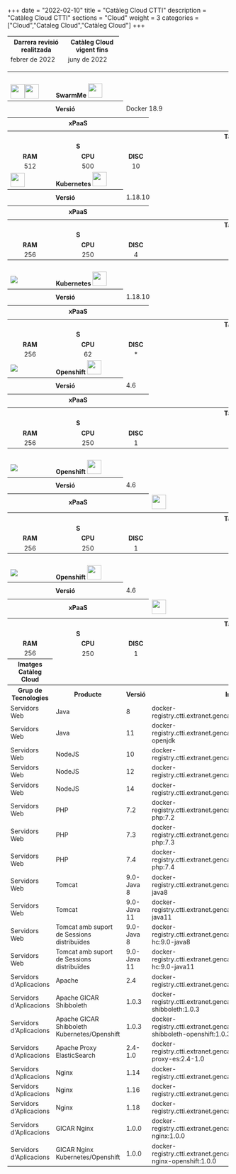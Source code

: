+++
date        = "2022-02-10"
title       = "Catàleg Cloud CTTI"
description = "Catàleg Cloud CTTI"
sections    = "Cloud"
weight      = 3
categories  = ["Cloud","Cataleg Cloud","Catàleg Cloud"]
+++

<link rel="stylesheet" type="text/css" href="https://cdn.datatables.net/1.10.18/css/jquery.dataTables.min.css">
<link rel="stylesheet" type="text/css" href="https://cdn.datatables.net/responsive/2.2.2/css/responsive.dataTables.min.css">
<link rel="stylesheet" type="text/css" href="https://canigo.ctti.gencat.cat/drafts/FullRuta20/tableStyle.css">
<script type="text/javascript" language="javascript" src="https://code.jquery.com/jquery-3.3.1.js"></script>
<script type="text/javascript" language="javascript" src="https://cdn.datatables.net/1.10.18/js/jquery.dataTables.min.js"></script>
<script type="text/javascript" language="javascript" src="https://cdn.datatables.net/responsive/2.2.2/js/dataTables.responsive.min.js"></script>

<style>
table.cpd {
  border: 1px solid;
}
tr.plat tr{
  border: 1px solid;  
}
th { font-size: 14px; }
td { font-size: 14px; }
</style>

<script>
    function amaga(vClass) {
            var tr = document.getElementsByClassName(vClass);
            var row = taulaFullRutaLLT.row( tr )
            row.child.hide();
            /*document.getElementsByClassName(vClass)[0].
            style.visibility = 'hidden';*/
        }
    function mostra(vClass) {
            var tr = document.getElementsByClassName(vClass);
            var row = taulaFullRutaLLT.row( tr )
            row.child.hide();
            /*document.getElementsByClassName(vClass)[0].
            style.visibility = 'visible';*/
        }
    function amag_most(){
        var tr = $(this).closest('tr');
        var row = taulaFullRutaLLT.row( tr );
        if ( row.child.isShown() ) {
            // This row is already open - close it
            row.child.hide();
            tr.removeClass('shown');
        }
        else {
            // Open this row
            row.child( formatLLT(row.data()) ).show();
            tr.addClass('shown');
        }
    }
</script>

<table id="Revisio" class="display" style="width:50%" align="center">
    <thead>
        <tr>
            <th>Darrera revisió realitzada</th>
            <th>Catàleg Cloud vigent fins</th>
        </tr>
        <tr>
            <td>febrer de 2022</td>
            <td>juny de 2022</td>
        </tr>
    </thead>
</table>

<table id="CPD1" class="display" style="width:99%">
    <tr>
        <th colspan="13">CPD1
        </th>
    </tr>
    <tr class="plat">
        <td><img src="../catalegCloud/details_open.png" align="center" onclick="mostra('cpd1swarm')" height="32"><img src="../catalegCloud/details_close.png" align="center" onclick="amaga('cpd1swarm')" height="32"></td>
        <td colspan="11" align="left"><strong>SwarmMe</strong> <img src="../catalegCloud/swarm.png" height="32"></td>                        
    </tr>
    <tr class="cpd1swarm">
        <th colspan="2" width="16%">Versió</th>
        <td colspan="2" width="17%">Docker 18.9</td>
        <th colspan="2" width="16%">Mètriques</th>
        <td colspan="2" width="17%"><img src="../catalegCloud/grafana.png" align="left" height="32"></td>
        <th colspan="2" width="16%">Logs</th>
        <td colspan="2" width="17%"><img src="../catalegCloud/kibana.png" align="left" height="32"></td>
    </tr>
    <tr class="cpd1swarm">
        <th colspan="3" width="25%">xPaaS</td>
        <td colspan="3" width="25%"></td>
        <th colspan="3" width="25%">DBaaS</td>
        <td colspan="3" width="25%"></td>
    </tr>
    <tr height="1" class="cpd1swarm">
        <td colspan="12">
        </td>
    </tr>
    <tr class="cpd1swarm">
        <th align="center" colspan="12">Talles Contenidors</th>                        
    </tr>
    <tr align="center" class="cpd1swarm">
        <td colspan="3"><strong>S</strong></th>
        <td colspan="3"><strong>M</strong></th>
        <td colspan="3"><strong>L</strong></th>
        <td colspan="3"><strong>XL</strong></th>
    </tr>
    <tr align="center" class="cpd1swarm">
        <td><strong>RAM</strong></th>
        <td><strong>CPU</strong></th>
        <td><strong>DISC</strong></th>
        <td><strong>RAM</strong></th>
        <td><strong>CPU</strong></th>
        <td><strong>DISC</strong></th>
        <td><strong>RAM</strong></th>
        <td><strong>CPU</strong></th>
        <td><strong>DISC</strong></th>
        <td><strong>RAM</strong></th>
        <td><strong>CPU</strong></th>
        <td><strong>DISC</strong></th>
    </tr>
    <tr align="center" class="cpd1swarm">
        <td>512</td>
        <td>500</td>
        <td>10</td>
        <td>1024</td>
        <td>1000</td>
        <td>10</td>
        <td>2048</td>
        <td>1500</td>
        <td>10</td>
        <td>-</td>
        <td>-</td>
        <td>-</td>
    </tr>
    <tr>
        <td><img src="../catalegCloud/details_open.png" align="center" height="32"></td>
        <td colspan="11" align="left"><strong>Kubernetes</strong> <img src="../catalegCloud/kubernetes.png" height="32"></td>                        
    </tr>
    <tr>
        <th colspan="2" width="16%">Versió</th>
        <td colspan="2" width="17%">1.18.10</td>
        <th colspan="2" width="16%">Mètriques</th>
        <td colspan="2" width="17%"><img src="../catalegCloud/grafana.png" align="left" height="32"></td>
        <th colspan="2" width="16%">Logs</th>
        <td colspan="2" width="17%"><img src="../catalegCloud/kibana.png" align="left" height="32"></td>
    </tr>
    <tr>
        <th colspan="3" width="25%">xPaaS</td>
        <td colspan="3" width="25%"></td>
        <th colspan="3" width="25%">DBaaS</td>
        <td colspan="3" width="25%"></td>
    </tr>
    <tr height="1">
        <td colspan="12">
        </td>
    </tr>
    <tr>
        <th align="center" colspan="12">Talles Contenidors</th>                        
    </tr>
    <tr align="center">
        <td colspan="3"><strong>S</strong></th>
        <td colspan="3"><strong>M</strong></th>
        <td colspan="3"><strong>L</strong></th>
        <td colspan="3"><strong>XL</strong></th>
    </tr>
    <tr align="center">
        <td><strong>RAM</strong></th>
        <td><strong>CPU</strong></th>
        <td><strong>DISC</strong></th>
        <td><strong>RAM</strong></th>
        <td><strong>CPU</strong></th>
        <td><strong>DISC</strong></th>
        <td><strong>RAM</strong></th>
        <td><strong>CPU</strong></th>
        <td><strong>DISC</strong></th>
        <td><strong>RAM</strong></th>
        <td><strong>CPU</strong></th>
        <td><strong>DISC</strong></th>
    </tr>
    <tr align="center">
        <td>256</td>
        <td>250</td>
        <td>4</td>
        <td>512</td>
        <td>500</td>
        <td>4</td>
        <td>1024</td>
        <td>1000</td>
        <td>4</td>
        <td>2048</td>
        <td>2000</td>
        <td>4</td>
    </tr>
    <tr>
        <th colspan="13">CPD2
        </th>
    </tr>
    <tr>
        <td><img src="../catalegCloud/details_open.png" align="center"></td>
        <td colspan="11" align="left"><strong>Kubernetes</strong> <img src="../catalegCloud/kubernetes.png" height="32"></td>                        
    </tr>
    <tr>
        <th colspan="2" width="16%">Versió</th>
        <td colspan="2" width="17%">1.18.10</td>
        <th colspan="2" width="16%">Mètriques</th>
        <td colspan="2" width="17%"><img src="../catalegCloud/grafana.png" align="left" height="32"></td>
        <th colspan="2" width="16%">Logs</th>
        <td colspan="2" width="17%"><img src="../catalegCloud/kibana.png" align="left" height="32"></td>
    </tr>
    <tr>
        <th colspan="3" width="25%">xPaaS</td>
        <td colspan="3" width="25%"></td>
        <th colspan="3" width="25%">DBaaS</td>
        <td colspan="3" width="25%"></td>
    </tr>
    <tr height="1">
        <td colspan="12">
        </td>
    </tr>
    <tr>
        <th align="center" colspan="12">Talles Contenidors</th>                        
    </tr>
    <tr align="center">
        <td colspan="3"><strong>S</strong></th>
        <td colspan="3"><strong>M</strong></th>
        <td colspan="3"><strong>L</strong></th>
        <td colspan="3"><strong>XL</strong></th>
    </tr>
    <tr align="center">
        <td><strong>RAM</strong></th>
        <td><strong>CPU</strong></th>
        <td><strong>DISC</strong></th>
        <td><strong>RAM</strong></th>
        <td><strong>CPU</strong></th>
        <td><strong>DISC</strong></th>
        <td><strong>RAM</strong></th>
        <td><strong>CPU</strong></th>
        <td><strong>DISC</strong></th>
        <td><strong>RAM</strong></th>
        <td><strong>CPU</strong></th>
        <td><strong>DISC</strong></th>
    </tr>
    <tr align="center">
        <td>256</td>
        <td>62</td>
        <td>*</td>
        <td>521</td>
        <td>125</td>
        <td>*</td>
        <td>1024</td>
        <td>250</td>
        <td>*</td>
        <td>2048</td>
        <td>500</td>
        <td>*</td>
    </tr>
    <tr>
        <td><img src="../catalegCloud/details_open.png" align="center"></td>
        <td colspan="11" align="left"><strong>Openshift</strong> <img src="../catalegCloud/openShift.png" height="32"></td>                        
    </tr>
    <tr>
        <th colspan="2" width="16%">Versió</th>
        <td colspan="2" width="17%">4.6</td>
        <th colspan="2" width="16%">Mètriques</th>
        <td colspan="2" width="17%"><img src="../catalegCloud/grafana.png" align="left" height="32"></td>
        <th colspan="2" width="16%">Logs</th>
        <td colspan="2" width="17%"><img src="../catalegCloud/kibana.png" align="left" height="32"></td>
    </tr>
    <tr>
        <th colspan="3" width="25%">xPaaS</td>
        <td colspan="3" width="25%"></td>
        <th colspan="3" width="25%">DBaaS</td>
        <td colspan="3" width="25%"></td>
    </tr>
    <tr height="1">
        <td colspan="12">
        </td>
    </tr>
    <tr>
        <th align="center" colspan="12">Talles Contenidors</th>                        
    </tr>
    <tr align="center">
        <td colspan="3"><strong>S</strong></th>
        <td colspan="3"><strong>M</strong></th>
        <td colspan="3"><strong>L</strong></th>
        <td colspan="3"><strong>XL</strong></th>
    </tr>
    <tr align="center">
        <td><strong>RAM</strong></th>
        <td><strong>CPU</strong></th>
        <td><strong>DISC</strong></th>
        <td><strong>RAM</strong></th>
        <td><strong>CPU</strong></th>
        <td><strong>DISC</strong></th>
        <td><strong>RAM</strong></th>
        <td><strong>CPU</strong></th>
        <td><strong>DISC</strong></th>
        <td><strong>RAM</strong></th>
        <td><strong>CPU</strong></th>
        <td><strong>DISC</strong></th>
    </tr>
    <tr align="center">
        <td>256</td>
        <td>250</td>
        <td>1</td>
        <td>512</td>
        <td>500</td>
        <td>2</td>
        <td>1024</td>
        <td>1000</td>
        <td>4</td>
        <td>2048</td>
        <td>2000</td>
        <td>8</td>
    </tr>
    <tr>
        <th colspan="13">CPD3
        </th>
    </tr>
    <tr>
        <td><img src="../catalegCloud/details_open.png" align="center"></td>
        <td colspan="11" align="left"><strong>Openshift</strong> <img src="../catalegCloud/openShift.png" height="32"></td>                        
    </tr>
    <tr>
        <th colspan="2" width="16%">Versió</th>
        <td colspan="2" width="17%">4.6</td>
        <th colspan="2" width="16%">Mètriques</th>
        <td colspan="2" width="17%"><img src="../catalegCloud/grafana.png" align="left" height="32"></td>
        <th colspan="2" width="16%">Logs</th>
        <td colspan="2" width="17%"><img src="../catalegCloud/kibana.png" align="left" height="32"></td>
    </tr>
    <tr>
        <th colspan="3" width="25%">xPaaS</td>
        <td colspan="3" width="25%"><img src="../catalegCloud/istio.png" align="left" height="32"></td>
        <th colspan="3" width="25%">DBaaS</td>
        <td colspan="3" width="25%"></td>
    </tr>
    <tr height="1">
        <td colspan="12">
        </td>
    </tr>
    <tr>
        <th align="center" colspan="12">Talles Contenidors</th>                        
    </tr>
    <tr align="center">
        <td colspan="3"><strong>S</strong></th>
        <td colspan="3"><strong>M</strong></th>
        <td colspan="3"><strong>L</strong></th>
        <td colspan="3"><strong>XL</strong></th>
    </tr>
    <tr align="center">
        <td><strong>RAM</strong></th>
        <td><strong>CPU</strong></th>
        <td><strong>DISC</strong></th>
        <td><strong>RAM</strong></th>
        <td><strong>CPU</strong></th>
        <td><strong>DISC</strong></th>
        <td><strong>RAM</strong></th>
        <td><strong>CPU</strong></th>
        <td><strong>DISC</strong></th>
        <td><strong>RAM</strong></th>
        <td><strong>CPU</strong></th>
        <td><strong>DISC</strong></th>
    </tr>
    <tr align="center">
        <td>256</td>
        <td>250</td>
        <td>1</td>
        <td>512</td>
        <td>500</td>
        <td>2</td>
        <td>1024</td>
        <td>1000</td>
        <td>4</td>
        <td>2048</td>
        <td>2000</td>
        <td>8</td>
    </tr>
    <tr>
        <th colspan="13">CPD4
        </th>
    </tr>
    <tr>
        <td><img src="../catalegCloud/details_open.png" align="center"></td>
        <td colspan="11" align="left"><strong>Openshift</strong> <img src="../catalegCloud/openShift.png" height="32"></td>                        
    </tr>
    <tr>
        <th colspan="2" width="16%">Versió</th>
        <td colspan="2" width="17%">4.6</td>
        <th colspan="2" width="16%">Mètriques</th>
        <td colspan="2" width="17%"><img src="../catalegCloud/grafana.png" align="left" height="32"></td>
        <th colspan="2" width="16%">Logs</th>
        <td colspan="2" width="17%"><img src="../catalegCloud/kibana.png" align="left" height="32"></td>
    </tr>
    <tr>
        <th colspan="3" width="25%">xPaaS</td>
        <td colspan="3" width="25%"><img src="../catalegCloud/istio.png" align="left" height="32"></td>
        <th colspan="3" width="25%">DBaaS</td>
        <td colspan="3" width="25%"><img src="../catalegCloud/mysql.png" align="left" height="32"> <img src="../catalegCloud/postgresql.png" align="left" height="32"></td>
    </tr>
    <tr height="1">
        <td colspan="12">
        </td>
    </tr>
    <tr>
        <th align="center" colspan="12">Talles Contenidors</th>                        
    </tr>
    <tr align="center">
        <td colspan="3"><strong>S</strong></th>
        <td colspan="3"><strong>M</strong></th>
        <td colspan="3"><strong>L</strong></th>
        <td colspan="3"><strong>XL</strong></th>
    </tr>
    <tr align="center">
        <td><strong>RAM</strong></th>
        <td><strong>CPU</strong></th>
        <td><strong>DISC</strong></th>
        <td><strong>RAM</strong></th>
        <td><strong>CPU</strong></th>
        <td><strong>DISC</strong></th>
        <td><strong>RAM</strong></th>
        <td><strong>CPU</strong></th>
        <td><strong>DISC</strong></th>
        <td><strong>RAM</strong></th>
        <td><strong>CPU</strong></th>
        <td><strong>DISC</strong></th>
    </tr>
    <tr align="center">
        <td>256</td>
        <td>250</td>
        <td>1</td>
        <td>512</td>
        <td>500</td>
        <td>2</td>
        <td>1024</td>
        <td>1000</td>
        <td>4</td>
        <td>2048</td>
        <td>2000</td>
        <td>8</td>
    </tr>
    <tr>
        <th>Imatges Catàleg Cloud</th>                        
    </tr>
    <tr>
        <th>Grup de Tecnologies</th>
        <th>Producte</th>
        <th>Versió</th>
        <th>Imatge</th>                         
    </tr>
    <tr>
        <td>Servidors Web</td>
        <td>Java</td>
        <td>8</td>
        <td>docker-registry.ctti.extranet.gencat.cat/gencatcloud/java:8</td>                          
    </tr>
    <tr>
        <td>Servidors Web</td>
        <td>Java</td>
        <td>11</td>
        <td>docker-registry.ctti.extranet.gencat.cat/gencatcloud/java:11-openjdk</td>                          
    </tr>
    <tr>
        <td>Servidors Web</td>
        <td>NodeJS</td>
        <td>10</td>
        <td>docker-registry.ctti.extranet.gencat.cat/gencatcloud/node:10</td>                          
    </tr>
    <tr>
        <td>Servidors Web</td>
        <td>NodeJS</td>
        <td>12</td>
        <td>docker-registry.ctti.extranet.gencat.cat/gencatcloud/node:12</td>                          
    </tr>
    <tr>
        <td>Servidors Web</td>
        <td>NodeJS</td>
        <td>14</td>
        <td>docker-registry.ctti.extranet.gencat.cat/gencatcloud/node:14</td>                          
    </tr>
    <tr>
        <td>Servidors Web</td>
        <td>PHP</td>
        <td>7.2</td>
        <td>docker-registry.ctti.extranet.gencat.cat/gencatcloud/apache-php:7.2</td>                          
    </tr>
    <tr>
        <td>Servidors Web</td>
        <td>PHP</td>
        <td>7.3</td>
        <td>docker-registry.ctti.extranet.gencat.cat/gencatcloud/apache-php:7.3</td>                          
    </tr>
    <tr>
        <td>Servidors Web</td>
        <td>PHP</td>
        <td>7.4</td>
        <td>docker-registry.ctti.extranet.gencat.cat/gencatcloud/apache-php:7.4</td>                          
    </tr>
    <tr>
        <td>Servidors Web</td>
        <td>Tomcat</td>
        <td>9.0-Java 8</td>
        <td>docker-registry.ctti.extranet.gencat.cat/gencatcloud/tomcat:9.0-java8</td>                          
    </tr>
    <tr>
        <td>Servidors Web</td>
        <td>Tomcat</td>
        <td>9.0-Java 11</td>
        <td>docker-registry.ctti.extranet.gencat.cat/gencatcloud/tomcat:9.0-java11</td>                          
    </tr>
    <tr>
        <td>Servidors Web</td>
        <td>Tomcat amb suport de Sessions distribuïdes</td>
        <td>9.0-Java 8</td>
        <td>docker-registry.ctti.extranet.gencat.cat/gencatcloud/tomcat-hc:9.0-java8</td>                          
    </tr>
    <tr>
        <td>Servidors Web</td>
        <td>Tomcat amb suport de Sessions distribuïdes</td>
        <td>9.0-Java 11</td>
        <td>docker-registry.ctti.extranet.gencat.cat/gencatcloud/tomcat-hc:9.0-java11</td>                          
    </tr>
    <tr>
        <td>Servidors d'Aplicacions</td>
        <td>Apache</td>
        <td>2.4</td>
        <td>docker-registry.ctti.extranet.gencat.cat/gencatcloud/httpd:2.4</td>                          
    </tr>
    <tr>
        <td>Servidors d'Aplicacions</td>
        <td>Apache GICAR Shibboleth</td>
        <td>1.0.3</td>
        <td>docker-registry.ctti.extranet.gencat.cat/gencatcloud/gicar-shibboleth:1.0.3</td>                          
    </tr>
    <tr>
        <td>Servidors d'Aplicacions</td>
        <td>Apache GICAR Shibboleth Kubernetes/Openshift</td>
        <td>1.0.3</td>
        <td>docker-registry.ctti.extranet.gencat.cat/gencatcloud/gicar-shibboleth-openshift:1.0.3</td>                          
    </tr>
    <tr>
        <td>Servidors d'Aplicacions</td>
        <td>Apache Proxy ElasticSearch</td>
        <td>2.4-1.0</td>
        <td>docker-registry.ctti.extranet.gencat.cat/gencatcloud/httpd-proxy-es:2.4-1.0</td>                          
    </tr>
    <tr>
        <td>Servidors d'Aplicacions</td>
        <td>Nginx</td>
        <td>1.14</td>
        <td>docker-registry.ctti.extranet.gencat.cat/gencatcloud/nginx:1.14</td>                          
    </tr>
    <tr>
        <td>Servidors d'Aplicacions</td>
        <td>Nginx</td>
        <td>1.16</td>
        <td>docker-registry.ctti.extranet.gencat.cat/gencatcloud/nginx:1.16</td>                          
    </tr>
    <tr>
        <td>Servidors d'Aplicacions</td>
        <td>Nginx</td>
        <td>1.18</td>
        <td>docker-registry.ctti.extranet.gencat.cat/gencatcloud/nginx:1.18</td>                          
    </tr>
    <tr>
        <td>Servidors d'Aplicacions</td>
        <td>GICAR Nginx</td>
        <td>1.0.0</td>
        <td>docker-registry.ctti.extranet.gencat.cat/gencatcloud/gicar-nginx:1.0.0</td>                          
    </tr>
    <tr>
        <td>Servidors d'Aplicacions</td>
        <td>GICAR Nginx Kubernetes/Openshift</td>
        <td>1.0.0</td>
        <td>docker-registry.ctti.extranet.gencat.cat/gencatcloud/gicar-nginx-openshift:1.0.0</td>                          
    </tr>
</table>
